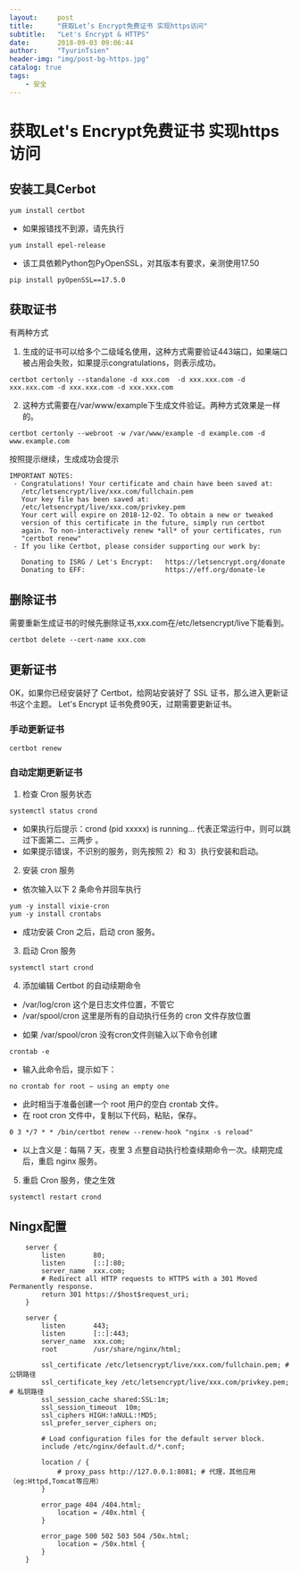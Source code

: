 ```yaml
---
layout:     post
title:      "获取Let’s Encrypt免费证书 实现https访问"
subtitle:   "Let's Encrypt & HTTPS"
date:       2018-09-03 09:06:44
author:     "TyurinTsien"
header-img: "img/post-bg-https.jpg"
catalog: true
tags:
    - 安全
---
```


# 获取Let's Encrypt免费证书 实现https访问

## 安装工具Cerbot

```
yum install certbot
```

+ 如果报错找不到源，请先执行
```
yum install epel-release
```
+ 该工具依赖Python包PyOpenSSL，对其版本有要求，亲测使用17.50
```
pip install pyOpenSSL==17.5.0   
```

## 获取证书
有两种方式
1. 生成的证书可以给多个二级域名使用，这种方式需要验证443端口，如果端口被占用会失败，如果提示congratulations，则表示成功。
```
certbot certonly --standalone -d xxx.com  -d xxx.xxx.com -d xxx.xxx.com -d xxx.xxx.com -d xxx.xxx.com
```
2. 这种方式需要在/var/www/example下生成文件验证。两种方式效果是一样的。
```
certbot certonly --webroot -w /var/www/example -d example.com -d www.example.com
```

按照提示继续，生成成功会提示

```
IMPORTANT NOTES:
 - Congratulations! Your certificate and chain have been saved at:
   /etc/letsencrypt/live/xxx.com/fullchain.pem
   Your key file has been saved at:
   /etc/letsencrypt/live/xxx.com/privkey.pem
   Your cert will expire on 2018-12-02. To obtain a new or tweaked
   version of this certificate in the future, simply run certbot
   again. To non-interactively renew *all* of your certificates, run
   "certbot renew"
 - If you like Certbot, please consider supporting our work by:

   Donating to ISRG / Let's Encrypt:   https://letsencrypt.org/donate
   Donating to EFF:                    https://eff.org/donate-le

```

## 删除证书
需要重新生成证书的时候先删除证书,xxx.com在/etc/letsencrypt/live下能看到。
```
certbot delete --cert-name xxx.com
```

## 更新证书
OK，如果你已经安装好了 Certbot，给网站安装好了 SSL 证书，那么进入更新证书这个主题。
Let's Encrypt 证书免费90天，过期需要更新证书。
### 手动更新证书
```
certbot renew
```
### 自动定期更新证书
1. 检查 Cron 服务状态
```
systemctl status crond
``` 
- 如果执行后提示：crond (pid  xxxxx) is running…  代表正常运行中，则可以跳过下面第二、三两步 。
- 如果提示错误，不识别的服务，则先按照 2）和 3）执行安装和启动。
2. 安装 cron 服务
- 依次输入以下 2 条命令并回车执行
``` 
yum -y install vixie-cron
yum -y install crontabs
``` 
- 成功安装 Cron 之后，启动 cron 服务。
3. 启动 Cron 服务
```
systemctl start crond
```
4. 添加编辑 Certbot 的自动续期命令
- /var/log/cron 这个是日志文件位置，不管它
- /var/spool/cron 这里是所有的自动执行任务的 cron 文件存放位置
+ 如果 /var/spool/cron 没有cron文件则输入以下命令创建
```
crontab -e
```
- 输入此命令后，提示如下：
```
no crontab for root – using an empty one
```
- 此时相当于准备创建一个 root 用户的空白 crontab 文件。
- 在 root cron 文件中，复制以下代码，粘贴，保存。
```
0 3 */7 * * /bin/certbot renew --renew-hook "nginx -s reload"
```
- 以上含义是：每隔 7 天，夜里 3 点整自动执行检查续期命令一次。续期完成后，重启 nginx 服务。
5. 重启 Cron 服务，使之生效
```
systemctl restart crond
```

## Ningx配置
```
    server {
        listen       80;
        listen       [::]:80;
        server_name  xxx.com;
        # Redirect all HTTP requests to HTTPS with a 301 Moved Permanently response.
        return 301 https://$host$request_uri;
    }

    server {
        listen       443;
        listen       [::]:443;
        server_name  xxx.com;
        root         /usr/share/nginx/html;

	    ssl_certificate /etc/letsencrypt/live/xxx.com/fullchain.pem; # 公钥路径
	    ssl_certificate_key /etc/letsencrypt/live/xxx.com/privkey.pem;  # 私钥路径
        ssl_session_cache shared:SSL:1m;
        ssl_session_timeout  10m;
        ssl_ciphers HIGH:!aNULL:!MD5;
        ssl_prefer_server_ciphers on;

        # Load configuration files for the default server block.
        include /etc/nginx/default.d/*.conf;

        location / {
            # proxy_pass http://127.0.0.1:8081; # 代理，其他应用（eg:Httpd,Tomcat等应用）
        }

        error_page 404 /404.html;
            location = /40x.html {
        }

        error_page 500 502 503 504 /50x.html;
            location = /50x.html {
        }
    }
```

